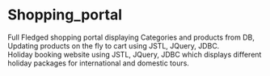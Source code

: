 # Shopping_portal

Full Fledged shopping portal displaying Categories and products
from DB, Updating products on the fly to cart using JSTL, JQuery,
JDBC.<br/>
Holiday booking website using JSTL, JQuery, JDBC which displays
different holiday packages for international and domestic tours.
